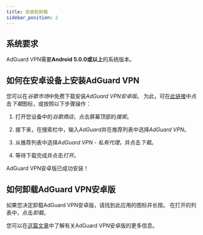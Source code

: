 ```yaml
---
title: 安装和卸载
sidebar_position: 2
---
```


## 系统要求

AdGuard VPN需要**Android 5.0.0或以上**的系统版本。

## 如何在安卓设备上安装AdGuard VPN

您可以在*谷歌市场*中免费下载安装*AdGuard VPN安卓版*。 为此，可在[此链接](https://play.google.com/store/apps/details?id=com.adguard.vpn)中点击*下载*图标，或按照以下步骤操作：

1. 打开您设备中的*谷歌商店*，点击屏幕顶部的*搜索*。

2. 接下来，在搜索栏中，输入*AdGuard*并在推荐列表中选择*AdGuard VPN*。

3. 从推荐列表中选择*AdGuard VPN - 私有代理*，并点击*下载*。

4. 等待下载完成并点击*打开*。

AdGuard VPN安卓版已成功安装！

## 如何卸载AdGuard VPN安卓版

如果您决定卸载AdGuard VPN安卓版，请找到此应用的图标并长按。 在打开的列表中，点击*卸载*。

您可以在[这篇文章](overview.md)中了解有关AdGuard VPN安卓版的更多信息。